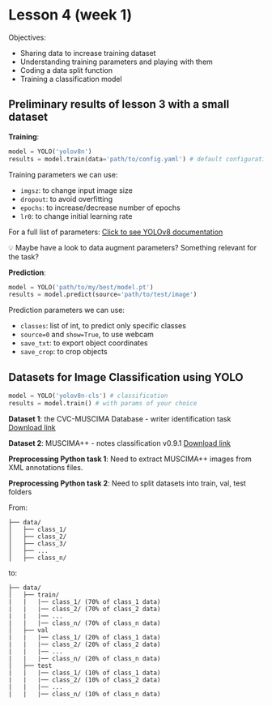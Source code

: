# Lesson 4 (week 1)

Objectives:

* Sharing data to increase training dataset
* Understanding training parameters and playing with them
* Coding a data split function
* Training a classification model


## Preliminary results of lesson 3 with a small dataset

**Training**:
```python
model = YOLO('yolov8n')
results = model.train(data='path/to/config.yaml') # default configuration
```

Training parameters we can use:
* `imgsz`: to change input image size
* `dropout`: to avoid overfitting
* `epochs`: to increase/decrease number of epochs
* `lr0`: to change initial learning rate

For a full list of parameters:
[Click to see YOLOv8 documentation](https://docs.ultralytics.com/modes/train/#train-settings)

💡 Maybe have a look to data augment parameters? Something relevant for the task?

**Prediction**:
```python
model = YOLO('path/to/my/best/model.pt')
results = model.predict(source='path/to/test/image')
```

Prediction parameters we can use:

* `classes`: list of int, to predict only specific classes
* `source=0` and `show=True`, to use webcam
* `save_txt`: to export object coordinates
* `save_crop`: to crop objects


## Datasets for Image Classification using YOLO

```python
model = YOLO('yolov8n-cls') # classification
results = model.train() # with params of your choice
```

**Dataset 1**: the CVC-MUSCIMA Database - writer identification task
[Download link](http://datasets.cvc.uab.es/muscima/CVCMUSCIMA_WI.zip)

**Dataset 2**: MUSCIMA++ - notes classification v0.9.1
[Download link](https://ufal.mff.cuni.cz/muscima/download)

**Preprocessing Python task 1**: Need to extract MUSCIMA++ images from XML annotations files.

**Preprocessing Python task 2**: Need to split datasets into train, val, test folders

From:
```
├── data/
│   ├── class_1/
│   ├── class_2/
│   ├── class_3/
│   ├── ...
│   ├── class_n/
```

to:
```
├── data/
│   ├── train/
|   |   |── class_1/ (70% of class_1 data)
|   |   |── class_2/ (70% of class_2 data)
|   |   |── ...
|   |   |── class_n/ (70% of class_n data)
│   ├── val
|   |   |── class_1/ (20% of class_1 data)
|   |   |── class_2/ (20% of class_2 data)
|   |   |── ...
|   |   |── class_n/ (20% of class_n data)
│   ├── test
|   |   |── class_1/ (10% of class_1 data)
|   |   |── class_2/ (10% of class_2 data)
|   |   |── ...
|   |   |── class_n/ (10% of class_n data)
```
